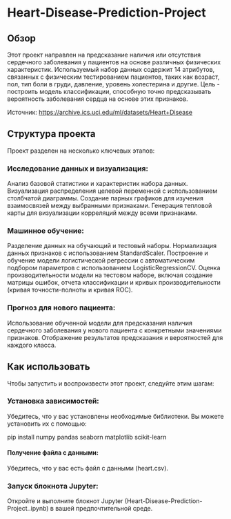 # Heart-Disease-Prediction-Project

## Обзор
Этот проект направлен на предсказание наличия или отсутствия сердечного заболевания у пациентов на основе различных физических характеристик. Используемый набор данных содержит 14 атрибутов, связанных с физическим тестированием пациентов, таких как возраст, пол, тип боли в груди, давление, уровень холестерина и другие. 
Цель - построить модель классификации, способную точно предсказывать вероятность заболевания сердца на основе этих признаков.

Источник: https://archive.ics.uci.edu/ml/datasets/Heart+Disease

## Структура проекта
Проект разделен на несколько ключевых этапов:

### Исследование данных и визуализация:

Анализ базовой статистики и характеристик набора данных.
Визуализация распределения целевой переменной с использованием столбчатой диаграммы.
Создание парных графиков для изучения взаимосвязей между выбранными признаками.
Генерация тепловой карты для визуализации корреляций между всеми признаками.

### Машинное обучение:

Разделение данных на обучающий и тестовый наборы.
Нормализация данных признаков с использованием StandardScaler.
Построение и обучение модели логистической регрессии с автоматическим подбором параметров с использованием LogisticRegressionCV.
Оценка производительности модели на тестовом наборе, включая создание матрицы ошибок, отчета классификации и кривых производительности (кривая точности-полноты и кривая ROC).

### Прогноз для нового пациента:

Использование обученной модели для предсказания наличия сердечного заболевания у нового пациента с конкретными значениями признаков.
Отображение результатов предсказания и вероятностей для каждого класса.

## Как использовать
Чтобы запустить и воспроизвести этот проект, следуйте этим шагам:

### Установка зависимостей:

Убедитесь, что у вас установлены необходимые библиотеки. Вы можете установить их с помощью:

pip install numpy pandas seaborn matplotlib scikit-learn

#### Получение файла с данными:

Убедитесь, что у вас есть файл с данными (heart.csv).

### Запуск блокнота Jupyter:

Откройте и выполните блокнот Jupyter (Heart-Disease-Prediction-Project..ipynb) в вашей предпочтительной среде.
